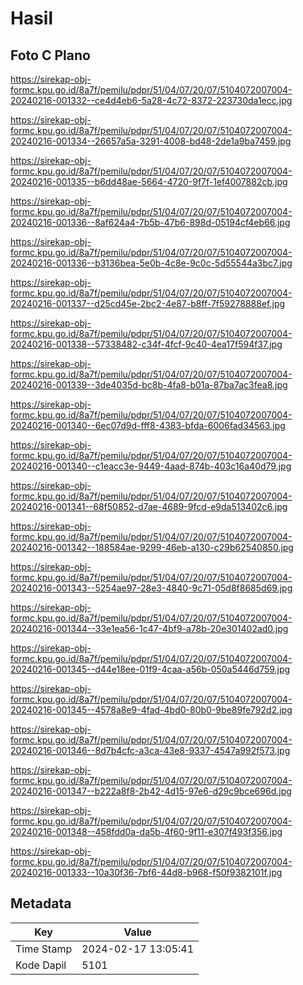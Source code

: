 # Hasil

## Foto C Plano

https://sirekap-obj-formc.kpu.go.id/8a7f/pemilu/pdpr/51/04/07/20/07/5104072007004-20240216-001332--ce4d4eb6-5a28-4c72-8372-223730da1ecc.jpg

https://sirekap-obj-formc.kpu.go.id/8a7f/pemilu/pdpr/51/04/07/20/07/5104072007004-20240216-001334--26657a5a-3291-4008-bd48-2de1a9ba7459.jpg

https://sirekap-obj-formc.kpu.go.id/8a7f/pemilu/pdpr/51/04/07/20/07/5104072007004-20240216-001335--b6dd48ae-5664-4720-9f7f-1ef4007882cb.jpg

https://sirekap-obj-formc.kpu.go.id/8a7f/pemilu/pdpr/51/04/07/20/07/5104072007004-20240216-001336--8af624a4-7b5b-47b6-898d-05194cf4eb66.jpg

https://sirekap-obj-formc.kpu.go.id/8a7f/pemilu/pdpr/51/04/07/20/07/5104072007004-20240216-001336--b3136bea-5e0b-4c8e-9c0c-5d55544a3bc7.jpg

https://sirekap-obj-formc.kpu.go.id/8a7f/pemilu/pdpr/51/04/07/20/07/5104072007004-20240216-001337--d25cd45e-2bc2-4e87-b8ff-7f59278888ef.jpg

https://sirekap-obj-formc.kpu.go.id/8a7f/pemilu/pdpr/51/04/07/20/07/5104072007004-20240216-001338--57338482-c34f-4fcf-9c40-4ea17f594f37.jpg

https://sirekap-obj-formc.kpu.go.id/8a7f/pemilu/pdpr/51/04/07/20/07/5104072007004-20240216-001339--3de4035d-bc8b-4fa8-b01a-87ba7ac3fea8.jpg

https://sirekap-obj-formc.kpu.go.id/8a7f/pemilu/pdpr/51/04/07/20/07/5104072007004-20240216-001340--6ec07d9d-fff8-4383-bfda-6006fad34563.jpg

https://sirekap-obj-formc.kpu.go.id/8a7f/pemilu/pdpr/51/04/07/20/07/5104072007004-20240216-001340--c1eacc3e-9449-4aad-874b-403c16a40d79.jpg

https://sirekap-obj-formc.kpu.go.id/8a7f/pemilu/pdpr/51/04/07/20/07/5104072007004-20240216-001341--68f50852-d7ae-4689-9fcd-e9da513402c6.jpg

https://sirekap-obj-formc.kpu.go.id/8a7f/pemilu/pdpr/51/04/07/20/07/5104072007004-20240216-001342--188584ae-9299-46eb-a130-c29b62540850.jpg

https://sirekap-obj-formc.kpu.go.id/8a7f/pemilu/pdpr/51/04/07/20/07/5104072007004-20240216-001343--5254ae97-28e3-4840-9c71-05d8f8685d69.jpg

https://sirekap-obj-formc.kpu.go.id/8a7f/pemilu/pdpr/51/04/07/20/07/5104072007004-20240216-001344--33e1ea56-1c47-4bf9-a78b-20e301402ad0.jpg

https://sirekap-obj-formc.kpu.go.id/8a7f/pemilu/pdpr/51/04/07/20/07/5104072007004-20240216-001345--d44e18ee-01f9-4caa-a56b-050a5446d759.jpg

https://sirekap-obj-formc.kpu.go.id/8a7f/pemilu/pdpr/51/04/07/20/07/5104072007004-20240216-001345--4578a8e9-4fad-4bd0-80b0-9be89fe792d2.jpg

https://sirekap-obj-formc.kpu.go.id/8a7f/pemilu/pdpr/51/04/07/20/07/5104072007004-20240216-001346--8d7b4cfc-a3ca-43e8-9337-4547a992f573.jpg

https://sirekap-obj-formc.kpu.go.id/8a7f/pemilu/pdpr/51/04/07/20/07/5104072007004-20240216-001347--b222a8f8-2b42-4d15-97e6-d29c9bce696d.jpg

https://sirekap-obj-formc.kpu.go.id/8a7f/pemilu/pdpr/51/04/07/20/07/5104072007004-20240216-001348--458fdd0a-da5b-4f60-9f11-e307f493f356.jpg

https://sirekap-obj-formc.kpu.go.id/8a7f/pemilu/pdpr/51/04/07/20/07/5104072007004-20240216-001333--10a30f36-7bf6-44d8-b968-f50f9382101f.jpg


## Metadata

| Key        | Value               |
| ---------- | ------------------- |
| Time Stamp | 2024-02-17 13:05:41 |
| Kode Dapil | 5101                |



